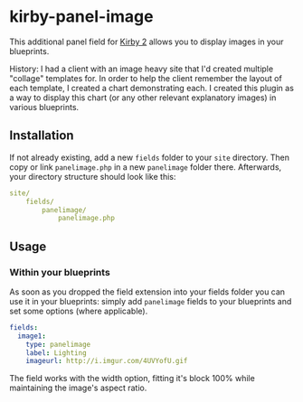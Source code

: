 # kirby-panel-image
This additional panel field for [Kirby 2](http://getkirby.com) allows you to display images in your blueprints.

History: I had a client with an image heavy site that I'd created multiple "collage" templates for. In order to help the client remember the layout of each template, I created a chart demonstrating each. I created this plugin as a way to display this chart (or any other relevant explanatory images) in various blueprints. 


## Installation

If not already existing, add a new `fields` folder to your `site` directory. Then copy or link `panelimage.php` in a new `panelimage` folder there. Afterwards, your directory structure should look like this:

```yaml
site/
	fields/
		panelimage/
			panelimage.php
```

## Usage

### Within your blueprints

As soon as you dropped the field extension into your fields folder you can use it in your blueprints: simply add `panelimage` fields to your blueprints and set some options (where applicable).

```yaml
fields:
  image1:
    type: panelimage
    label: Lighting
    imageurl: http://i.imgur.com/4UVYofU.gif
```

The field works with the width option, fitting it's block 100% while maintaining the image's aspect ratio.
